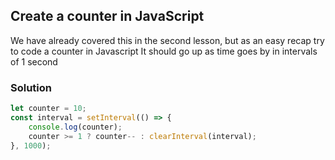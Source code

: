 ## Create a counter in JavaScript

We have already covered this in the second lesson, but as an easy recap try to code a counter in Javascript
It should go up as time goes by in intervals of 1 second

### Solution
```js
let counter = 10;
const interval = setInterval(() => {
    console.log(counter);
    counter >= 1 ? counter-- : clearInterval(interval);
}, 1000);

```